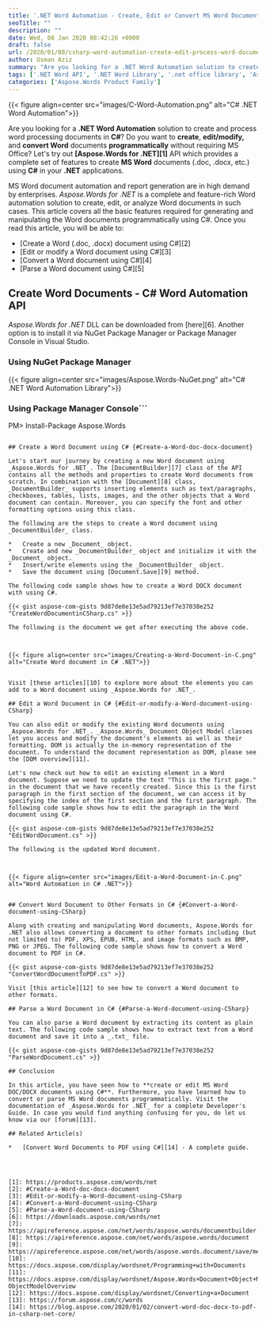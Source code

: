 ```yaml
---
title: '.NET Word Automation - Create, Edit or Convert MS Word Documents using C#'
seoTitle: ""
description: ""
date: Wed, 08 Jan 2020 08:42:26 +0000
draft: false
url: /2020/01/08/csharp-word-automation-create-edit-process-word-documents/
author: Usman Aziz
summary: "Are you looking for a .NET Word Automation solution to create and process word processing documents in C#? Do you want to create, edit/modify, and convert Word documents programmatically without requiring MS Office? Let's try out Aspose.Words for .NET API - A complete set of features for creating and processing of MS Word documents (.doc, .docx, etc.) using C# in your .NET or .NET Core based applications."
tags: ['.NET Word API', '.NET Word Library', '.net office library', 'Aspose.Words for .NET', 'C# Word API', 'C# Word Library', 'C# word automation', 'Create Word Document C#', 'Edit Word Document C#', 'Generate Word Document C#', 'Word Processing Library', 'aspose word api', 'ms word library c#', 'word automation api', 'word automation using c#']
categories: ['Aspose.Words Product Family']
---
```




{{< figure align=center src="images/C-Word-Automation.png" alt="C# .NET Word Automation">}}


Are you looking for a **.NET Word Automation** solution  to create and process word processing documents in **C#**? Do you want to **create**, **edit/modify,** and **convert Word** documents **programmatically** without requiring MS Office? Let's try out **[Aspose.Words for .NET][1]** API which provides a complete set of features to create **MS Word** documents (.doc, .docx, etc.) using **C#** in your **.NET** applications.

MS Word document automation and report generation are in high demand by enterprises. _Aspose.Words for .NET_ is a complete and feature-rich Word automation solution to create, edit, or analyze Word documents in such cases. This article covers all the basic features required for generating and manipulating the Word documents programmatically using C#. Once you read this article, you will be able to:

*   [Create a Word (.doc, .docx) document using C#][2]
*   [Edit or modify a Word document using C#][3]
*   [Convert a Word document using C#][4]
*   [Parse a Word document using C#][5]

## Create Word Documents - C# Word Automation API

_Aspose.Words for .NET_ DLL can be downloaded from [here][6]. Another option is to install it via NuGet Package Manager or Package Manager Console in Visual Studio.

### Using NuGet Package Manager



{{< figure align=center src="images/Aspose.Words-NuGet.png" alt="C# .NET Word Automation Library">}}


### Using Package Manager Console```
PM> Install-Package Aspose.Words
```

## Create a Word Document using C# {#Create-a-Word-doc-docx-document}

Let's start our journey by creating a new Word document using _Aspose.Words for .NET_. The [DocumentBuilder][7] class of the API contains all the methods and properties to create Word documents from scratch. In combination with the [Document][8] class, _DocumentBuilder_ supports inserting elements such as text/paragraphs, checkboxes, tables, lists, images, and the other objects that a Word document can contain. Moreover, you can specify the font and other formatting options using this class.

The following are the steps to create a Word document using _DocumentBuilder_ class.

*   Create a new _Document_ object.
*   Create and new _DocumentBuilder_ object and initialize it with the _Document_ object.
*   Insert/write elements using the _DocumentBuilder_ object.
*   Save the document using [Document.Save][9] method.

The following code sample shows how to create a Word DOCX document with using C#.

{{< gist aspose-com-gists 9d87de8e13e5ad79213ef7e37038e252 "CreateWordDocumentinCSharp.cs" >}}

The following is the document we get after executing the above code.



{{< figure align=center src="images/Creating-a-Word-Document-in-C.png" alt="Create Word document in C# .NET">}}


Visit [these articles][10] to explore more about the elements you can add to a Word document using _Aspose.Words for .NET_.

## Edit a Word Document in C# {#Edit-or-modify-a-Word-document-using-CSharp}

You can also edit or modify the existing Word documents using _Aspose.Words for .NET_. _Aspose.Words_ Document Object Model classes let you access and modify the document's elements as well as their formatting. DOM is actually the in-memory representation of the document. To understand the document representation as DOM, please see the [DOM overview][11].

Let's now check out how to edit an existing element in a Word document. Suppose we need to update the text "This is the first page." in the document that we have recently created. Since this is the first paragraph in the first section of the document, we can access it by specifying the index of the first section and the first paragraph. The following code sample shows how to edit the paragraph in the Word document using C#.

{{< gist aspose-com-gists 9d87de8e13e5ad79213ef7e37038e252 "EditWordDocument.cs" >}}

The following is the updated Word document.



{{< figure align=center src="images/Edit-a-Word-Document-in-C.png" alt="Word Automation in C# .NET">}}


## Convert Word Document to Other Formats in C# {#Convert-a-Word-document-using-CSharp}

Along with creating and manipulating Word documents, Aspose.Words for .NET also allows converting a document to other formats including (but not limited to) PDF, XPS, EPUB, HTML, and image formats such as BMP, PNG or JPEG. The following code sample shows how to convert a Word document to PDF in C#.

{{< gist aspose-com-gists 9d87de8e13e5ad79213ef7e37038e252 "ConvertWordDocumentToPDF.cs" >}}

Visit [this article][12] to see how to convert a Word document to other formats.

## Parse a Word Document in C# {#Parse-a-Word-document-using-CSharp}

You can also parse a Word document by extracting its content as plain text. The following code sample shows how to extract text from a Word document and save it into a _.txt_ file.

{{< gist aspose-com-gists 9d87de8e13e5ad79213ef7e37038e252 "ParseWordDocument.cs" >}}

## Conclusion

In this article, you have seen how to **create or edit MS Word DOC/DOCX documents using C#**. Furthermore, you have learned how to convert or parse MS Word documents programmatically. Visit the documentation of _Aspose.Words for .NET_ for a complete Developer's Guide. In case you would find anything confusing for you, do let us know via our [forum][13].

## Related Article(s)

*   [Convert Word Documents to PDF using C#][14] - A complete guide.




[1]: https://products.aspose.com/words/net
[2]: #Create-a-Word-doc-docx-document
[3]: #Edit-or-modify-a-Word-document-using-CSharp
[4]: #Convert-a-Word-document-using-CSharp
[5]: #Parse-a-Word-document-using-CSharp
[6]: https://downloads.aspose.com/words/net
[7]: https://apireference.aspose.com/net/words/aspose.words/documentbuilder
[8]: https://apireference.aspose.com/net/words/aspose.words/document
[9]: https://apireference.aspose.com/net/words/aspose.words.document/save/methods/2
[10]: https://docs.aspose.com/display/wordsnet/Programming+with+Documents
[11]: https://docs.aspose.com/display/wordsnet/Aspose.Words+Document+Object+Model#Aspose.WordsDocumentObjectModel-ObjectModelOverview
[12]: https://docs.aspose.com/display/wordsnet/Converting+a+Document
[13]: https://forum.aspose.com/c/words
[14]: https://blog.aspose.com/2020/01/02/convert-word-doc-docx-to-pdf-in-csharp-net-core/






